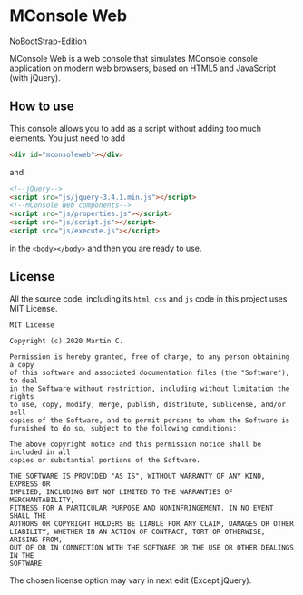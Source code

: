 # MConsole Web 

NoBootStrap-Edition

MConsole Web is a web console that simulates MConsole console application on modern web browsers, based on HTML5 and JavaScript (with jQuery).



## How to use

This console allows you to add as a script without adding too much elements. You just need to add

```html
<div id="mconsoleweb"></div>
```

and 

```html
<!--jQuery-->
<script src="js/jquery-3.4.1.min.js"></script>
<!--MConsole Web components-->
<script src="js/properties.js"></script>
<script src="js/script.js"></script>
<script src="js/execute.js"></script>
```

in the ```<body></body>``` and then you are ready to use.



## License

All the source code, including its `html`, `css` and `js` code in this project uses MIT License.

```
MIT License

Copyright (c) 2020 Martin C.

Permission is hereby granted, free of charge, to any person obtaining a copy
of this software and associated documentation files (the "Software"), to deal
in the Software without restriction, including without limitation the rights
to use, copy, modify, merge, publish, distribute, sublicense, and/or sell
copies of the Software, and to permit persons to whom the Software is
furnished to do so, subject to the following conditions:

The above copyright notice and this permission notice shall be included in all
copies or substantial portions of the Software.

THE SOFTWARE IS PROVIDED "AS IS", WITHOUT WARRANTY OF ANY KIND, EXPRESS OR
IMPLIED, INCLUDING BUT NOT LIMITED TO THE WARRANTIES OF MERCHANTABILITY,
FITNESS FOR A PARTICULAR PURPOSE AND NONINFRINGEMENT. IN NO EVENT SHALL THE
AUTHORS OR COPYRIGHT HOLDERS BE LIABLE FOR ANY CLAIM, DAMAGES OR OTHER
LIABILITY, WHETHER IN AN ACTION OF CONTRACT, TORT OR OTHERWISE, ARISING FROM,
OUT OF OR IN CONNECTION WITH THE SOFTWARE OR THE USE OR OTHER DEALINGS IN THE
SOFTWARE.
```

The chosen license option may vary in next edit (Except jQuery).